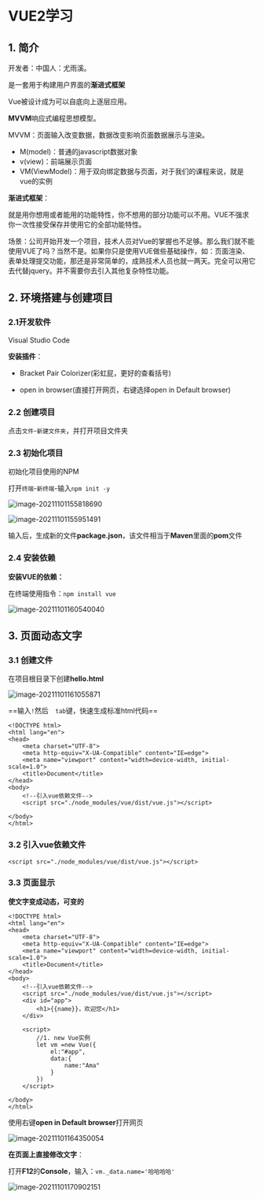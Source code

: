 # VUE2学习

## 1. 简介

开发者：中国人：尤雨溪。

是一套用于构建用户界面的**渐进式框架**

Vue被设计成为可以自底向上逐层应用。

**MVVM**响应式编程思想模型。



MVVM：页面输入改变数据，数据改变影响页面数据展示与渲染。

- M(model)：普通的javascript数据对象
- v(view)：前端展示页面
- VM(ViewModel)：用于双向绑定数据与页面，对于我们的课程来说，就是vue的实例



**渐进式框架**：

就是用你想用或者能用的功能特性，你不想用的部分功能可以不用。VUE不强求你一次性接受保存并使用它的全部功能特性。

场景：公司开始开发一个项目，技术人员对Vue的掌握也不足够。那么我们就不能使用VUE了吗？当然不是。如果你只是使用VUE做些基础操作，如：页面渲染、表单处理提交功能，那还是非常简单的，成熟技术人员也就一两天。完全可以用它去代替jquery。并不需要你去引入其他复杂特性功能。



## 2. 环境搭建与创建项目

### 2.1开发软件

Visual Studio Code

**安装插件**：

- Bracket Pair Colorizer(彩虹屁，更好的查看括号)

- open in browser(直接打开网页，右键选择open in Default  browser)

### 2.2 创建项目

点击`文件`-`新建文件夹`，并打开项目文件夹

### 2.3 初始化项目

初始化项目使用的NPM

打开`终端`-`新终端`-输入`npm init -y`

![image-20211101155818690](https://gitee.com/Amazjing/markdown-img/raw/master/img/image-20211101155818690.png)

![image-20211101155951491](https://gitee.com/Amazjing/markdown-img/raw/master/img/image-20211101155951491.png)

输入后，生成新的文件**package.json**，该文件相当于**Maven**里面的**pom**文件

### 2.4 安装依赖

**安装VUE的依赖：**

在终端使用指令：`npm install vue`

![image-20211101160540040](https://gitee.com/Amazjing/markdown-img/raw/master/img/image-20211101160540040.png)

## 3. 页面动态文字

### 3.1 创建文件

在项目根目录下创建**hello.html**

![image-20211101161055871](https://gitee.com/Amazjing/markdown-img/raw/master/img/image-20211101161055871.png)

==输入`!`然后`	tab`键，快速生成标准html代码==

```vue
<!DOCTYPE html>
<html lang="en">
<head>
    <meta charset="UTF-8">
    <meta http-equiv="X-UA-Compatible" content="IE=edge">
    <meta name="viewport" content="width=device-width, initial-scale=1.0">
    <title>Document</title>
</head>
<body>
    <!--引入vue依赖文件-->
    <script src="./node_modules/vue/dist/vue.js"></script>
    
</body>
</html>
```



### 3.2 引入vue依赖文件

```vue
<script src="./node_modules/vue/dist/vue.js"></script>
```

### 3.3 页面显示

**使文字变成动态，可变的**

```vue
<!DOCTYPE html>
<html lang="en">
<head>
    <meta charset="UTF-8">
    <meta http-equiv="X-UA-Compatible" content="IE=edge">
    <meta name="viewport" content="width=device-width, initial-scale=1.0">
    <title>Document</title>
</head>
<body>
    <!--引入vue依赖文件-->
    <script src="./node_modules/vue/dist/vue.js"></script>
    <div id="app">
        <h1>{{name}}，欢迎您</h1>
    </div>

    <script>
        //1. new Vue实例
        let vm =new Vue({
            el:"#app",
            data:{
                name:"Ama"
            }
        })
    </script>
    
</body>
</html>
```

使用右键**open in Default  browser**打开网页

![image-20211101164350054](https://gitee.com/Amazjing/markdown-img/raw/master/img/image-20211101164350054.png)

**在页面上直接修改文字**：

打开**F12**的**Console**，输入：`vm._data.name='哈哈哈哈'`

![image-20211101170902151](https://gitee.com/Amazjing/markdown-img/raw/master/img/image-20211101170902151.png)

